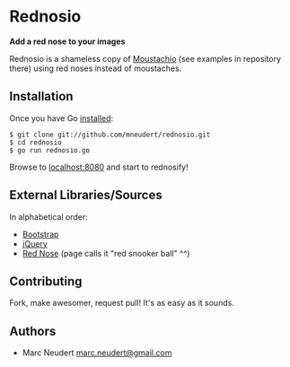 # Rednosio
**Add a red nose to your images**

Rednosio is a shameless copy of
[Moustachio](http://code.google.com/p/appengine-go/)
(see examples in repository there) using red noses instead of moustaches.


## Installation

Once you have Go [installed](http://golang.org/doc/install):

    $ git clone git://github.com/mneudert/rednosio.git
    $ cd rednosio
    $ go run rednosio.go

Browse to [localhost:8080](http://localhost:8080) and start to rednosify!


## External Libraries/Sources

In alphabetical order:

- [Bootstrap](http://twitter.github.com/bootstrap/)
- [jQuery](http://jquery.com/)
- [Red Nose](http://www.pdclipart.org/displayimage.php?album=117&pos=9)
(page calls it "red snooker ball" ^^)


## Contributing

Fork, make awesomer, request pull! It's as easy as it sounds.


## Authors

* Marc Neudert <marc.neudert@gmail.com>